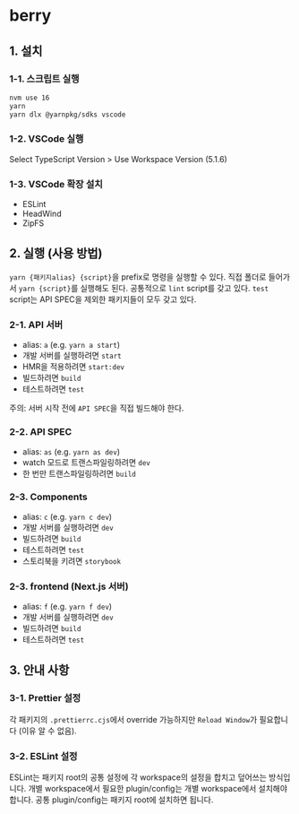 # berry

## 1. 설치

### 1-1. 스크립트 실행

```bash
nvm use 16
yarn
yarn dlx @yarnpkg/sdks vscode
```

### 1-2. VSCode 실행

Select TypeScript Version > Use Workspace Version (5.1.6)

### 1-3. VSCode 확장 설치

- ESLint
- HeadWind
- ZipFS

## 2. 실행 (사용 방법)

`yarn {패키지alias} {script}`을 prefix로 명령을 실행할 수 있다. 직접 폴더로 들어가서 `yarn {script}`를 실행해도 된다.
공통적으로 `lint` script를 갖고 있다.
`test` script는 API SPEC을 제외한 패키지들이 모두 갖고 있다.

### 2-1. API 서버

- alias: `a` (e.g. `yarn a start`)
- 개발 서버를 실행하려면 `start`
- HMR을 적용하려면 `start:dev`
- 빌드하려면 `build`
- 테스트하려면 `test`

주의: 서버 시작 전에 `API SPEC`을 직접 빌드해야 한다.

### 2-2. API SPEC

- alias: `as` (e.g. `yarn as dev`)
- watch 모드로 트랜스파일링하려면 `dev`
- 한 번만 트랜스파일링하려면 `build`

### 2-3. Components

- alias: `c` (e.g. `yarn c dev`)
- 개발 서버를 실행하려면 `dev`
- 빌드하려면 `build`
- 테스트하려면 `test`
- 스토리북을 키려면 `storybook`

### 2-3. frontend (Next.js 서버)

- alias: `f` (e.g. `yarn f dev`)
- 개발 서버를 실행하려면 `dev`
- 빌드하려면 `build`
- 테스트하려면 `test`

## 3. 안내 사항

### 3-1. Prettier 설정

각 패키지의 `.prettierrc.cjs`에서 override 가능하지만 `Reload Window`가 필요합니다 (이유 알 수 없음).

### 3-2. ESLint 설정

ESLint는 패키지 root의 공통 설정에 각 workspace의 설정을 합치고 덮어쓰는 방식입니다. 개별 workspace에서 필요한 plugin/config는 개별 workspace에서 설치해야 합니다. 공통 plugin/config는 패키지 root에 설치하면 됩니다.
